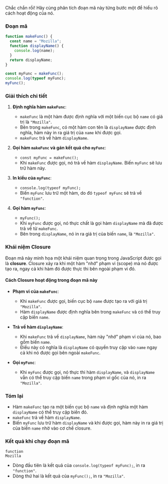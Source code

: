 Chắc chắn rồi! Hãy cùng phân tích đoạn mã này từng bước một để hiểu rõ cách hoạt động của nó.

### Đoạn mã

```javascript
function makeFunc() {
  const name = "Mozilla";
  function displayName() {
    console.log(name);
  }
  return displayName;
}

const myFunc = makeFunc();
console.log(typeof myFunc);
myFunc();
```

### Giải thích chi tiết

1. **Định nghĩa hàm `makeFunc`**:

   - `makeFunc` là một hàm được định nghĩa với một biến cục bộ `name` có giá trị là `"Mozilla"`.
   - Bên trong `makeFunc`, có một hàm con tên là `displayName` được định nghĩa, hàm này in ra giá trị của `name` khi được gọi.
   - `makeFunc` trả về hàm `displayName`.

2. **Gọi hàm `makeFunc` và gán kết quả cho `myFunc`**:

   - `const myFunc = makeFunc();`
   - Khi `makeFunc` được gọi, nó trả về hàm `displayName`. Biến `myFunc` sẽ lưu trữ hàm này.

3. **In kiểu của `myFunc`**:

   - `console.log(typeof myFunc);`
   - Biến `myFunc` lưu trữ một hàm, do đó `typeof myFunc` sẽ trả về `"function"`.

4. **Gọi hàm `myFunc`**:
   - `myFunc();`
   - Khi `myFunc` được gọi, nó thực chất là gọi hàm `displayName` mà đã được trả về từ `makeFunc`.
   - Bên trong `displayName`, nó in ra giá trị của biến `name`, là `"Mozilla"`.

### Khái niệm Closure

Đoạn mã này minh họa một khái niệm quan trọng trong JavaScript được gọi là **closure**. Closure xảy ra khi một hàm "nhớ" phạm vi (scope) mà nó được tạo ra, ngay cả khi hàm đó được thực thi bên ngoài phạm vi đó.

#### Cách Closure hoạt động trong đoạn mã này

- **Phạm vi của `makeFunc`**:

  - Khi `makeFunc` được gọi, biến cục bộ `name` được tạo ra với giá trị `"Mozilla"`.
  - Hàm `displayName` được định nghĩa bên trong `makeFunc` và có thể truy cập biến `name`.

- **Trả về hàm `displayName`**:

  - Khi `makeFunc` trả về `displayName`, hàm này "nhớ" phạm vi của nó, bao gồm biến `name`.
  - Điều này có nghĩa là `displayName` có quyền truy cập vào `name` ngay cả khi nó được gọi bên ngoài `makeFunc`.

- **Gọi `myFunc`**:
  - Khi `myFunc` được gọi, nó thực thi hàm `displayName`, và `displayName` vẫn có thể truy cập biến `name` trong phạm vi gốc của nó, in ra `"Mozilla"`.

### Tóm lại

- Hàm `makeFunc` tạo ra một biến cục bộ `name` và định nghĩa một hàm `displayName` có thể truy cập biến đó.
- `makeFunc` trả về hàm `displayName`.
- Biến `myFunc` lưu trữ hàm `displayName` và khi được gọi, hàm này in ra giá trị của biến `name` nhờ vào cơ chế closure.

### Kết quả khi chạy đoạn mã

```
function
Mozilla
```

- Dòng đầu tiên là kết quả của `console.log(typeof myFunc);`, in ra `"function"`.
- Dòng thứ hai là kết quả của `myFunc();`, in ra `"Mozilla"`.
